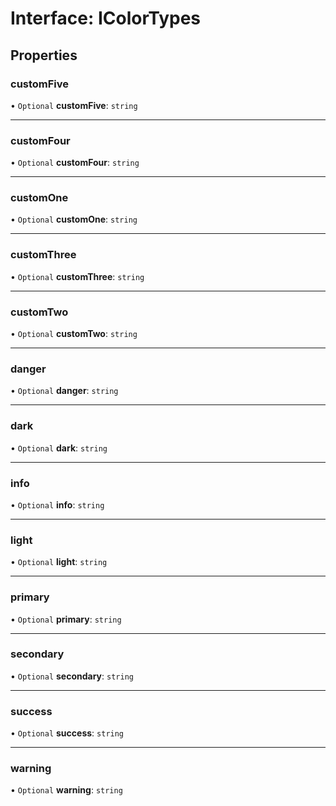 # Interface: IColorTypes

## Properties

### customFive

• `Optional` **customFive**: `string`

___

### customFour

• `Optional` **customFour**: `string`

___

### customOne

• `Optional` **customOne**: `string`

___

### customThree

• `Optional` **customThree**: `string`

___

### customTwo

• `Optional` **customTwo**: `string`

___

### danger

• `Optional` **danger**: `string`

___

### dark

• `Optional` **dark**: `string`

___

### info

• `Optional` **info**: `string`

___

### light

• `Optional` **light**: `string`

___

### primary

• `Optional` **primary**: `string`

___

### secondary

• `Optional` **secondary**: `string`

___

### success

• `Optional` **success**: `string`

___

### warning

• `Optional` **warning**: `string`
